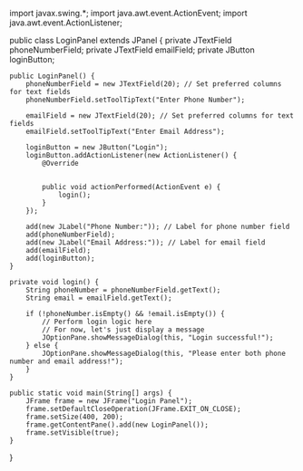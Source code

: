 import javax.swing.*;
import java.awt.event.ActionEvent;
import java.awt.event.ActionListener;

public class LoginPanel extends JPanel {
    private JTextField phoneNumberField;
    private JTextField emailField;
    private JButton loginButton;

    public LoginPanel() {
        phoneNumberField = new JTextField(20); // Set preferred columns for text fields
        phoneNumberField.setToolTipText("Enter Phone Number");

        emailField = new JTextField(20); // Set preferred columns for text fields
        emailField.setToolTipText("Enter Email Address");

        loginButton = new JButton("Login");
        loginButton.addActionListener(new ActionListener() {
            @Override

            
            public void actionPerformed(ActionEvent e) {
                login();
            }
        });

        add(new JLabel("Phone Number:")); // Label for phone number field
        add(phoneNumberField);
        add(new JLabel("Email Address:")); // Label for email field
        add(emailField);
        add(loginButton);
    }

    private void login() {
        String phoneNumber = phoneNumberField.getText();
        String email = emailField.getText();

        if (!phoneNumber.isEmpty() && !email.isEmpty()) {
            // Perform login logic here
            // For now, let's just display a message
            JOptionPane.showMessageDialog(this, "Login successful!");
        } else {
            JOptionPane.showMessageDialog(this, "Please enter both phone number and email address!");
        }
    }

    public static void main(String[] args) {
        JFrame frame = new JFrame("Login Panel");
        frame.setDefaultCloseOperation(JFrame.EXIT_ON_CLOSE);
        frame.setSize(400, 200);
        frame.getContentPane().add(new LoginPanel());
        frame.setVisible(true);
    }
}
